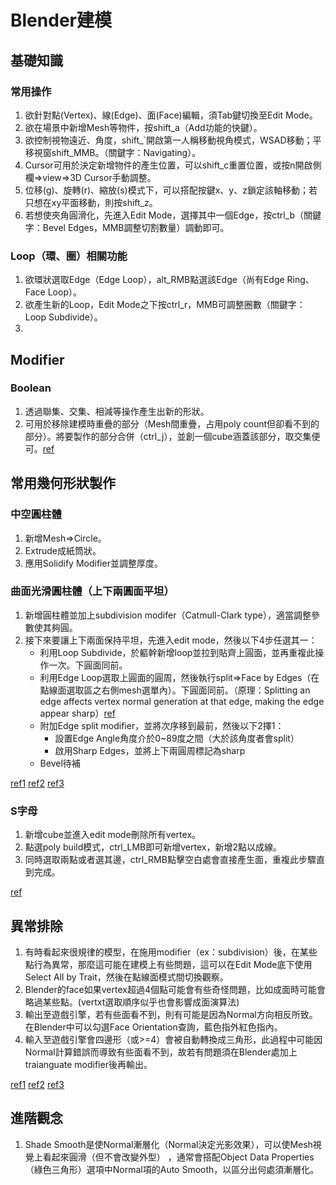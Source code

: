 # Blender建模

## 基礎知識
### 常用操作
1. 欲針對點(Vertex)、線(Edge)、面(Face)編輯，須Tab鍵切換至Edit Mode。
2. 欲在場景中新增Mesh等物件，按shift_a（Add功能的快鍵）。
3. 欲控制視物遠近、角度，shift_`開啟第一人稱移動視角模式，WSAD移動；平移視窗shift_MMB。（關鍵字：Navigating）。
4. Cursor可用於決定新增物件的產生位置，可以shift_c重置位置，或按n開啟側欄=>view=>3D Cursor手動調整。
5. 位移(g)、旋轉(r)、縮放(s)模式下，可以搭配按鍵x、y、z鎖定該軸移動；若只想在xy平面移動，則按shift_z。
6. 若想使夾角圓滑化，先進入Edit Mode，選擇其中一個Edge，按ctrl_b（關鍵字：Bevel Edges，MMB調整切割數量）調動即可。

### Loop（環、圈）相關功能
1. 欲環狀選取Edge（Edge Loop），alt_RMB點選該Edge（尚有Edge Ring、Face Loop）。
2. 欲產生新的Loop，Edit Mode之下按ctrl_r，MMB可調整圈數（關鍵字：Loop Subdivide）。
3. 

## Modifier

### Boolean
1. 透過聯集、交集、相減等操作產生出新的形狀。
2. 可用於移除建模時重疊的部分（Mesh間重疊，占用poly count但卻看不到的部分）。將要製作的部分合併（ctrl_j），並創一個cube涵蓋該部分，取交集便可。[ref](https://www.youtube.com/watch?v=kf16s5MPBLg&ab_channel=XenWildman)


## 常用幾何形狀製作

### 中空圓柱體
1. 新增Mesh=>Circle。
2. Extrude成紙筒狀。
3. 應用Solidify Modifier並調整厚度。

### 曲面光滑圓柱體（上下兩圓面平坦）
1. 新增圓柱體並加上subdivision modifer（Catmull-Clark type），適當調整參數使其夠圓。
2. 接下來要讓上下兩面保持平坦，先進入edit mode，然後以下4步任選其一：    
    * 利用Loop Subdivide，於軀幹新增loop並拉到貼齊上圓面，並再重複此操作一次。下圓面同前。
    * 利用Edge Loop選取上圓面的圓周，然後執行split=>Face by Edges（在點線面選取區之右側mesh選單內）。下圓面同前。（原理：Splitting an edge affects vertex normal generation at that edge, making the edge appear sharp）[ref](https://docs.blender.org/manual/zh-hant/2.92/modeling/modifiers/generate/edge_split.html)
    * 附加Edge split modifier，並將次序移到最前，然後以下2擇1：
        * 設置Edge Angle角度介於0~89度之間（大於該角度者會split）
        * 啟用Sharp Edges，並將上下兩圓周標記為sharp
    * Bevel待補 

[ref1](https://www.youtube.com/watch?v=9OqomK0HWew&ab_channel=Park3D)
[ref2](https://www.youtube.com/watch?v=V7Qb0DfVRlA&ab_channel=RandomArtAttack)
[ref3](https://blender.stackexchange.com/questions/126313/how-can-i-make-a-hollow-cylinder-faces-to-be-smooth-but-not-rounded-just-smooth/126409)

### S字母
1. 新增cube並進入edit mode刪除所有vertex。
2. 點選poly build模式，ctrl_LMB即可新增vertex，新增2點以成線。
3. 同時選取兩點或者選其邊，ctrl_RMB點擊空白處會直接產生面，重複此步驟直到完成。

[ref](https://www.youtube.com/watch?v=9OqomK0HWew&ab_channel=Park3D)

## 異常排除
1. 有時看起來很規律的模型，在施用modifier（ex：subdivision）後，在某些點行為異常，那麼這可能在建模上有些問題，這可以在Edit Mode底下使用Select All by Trait，然後在點線面模式間切換觀察。
2. Blender的face如果vertex超過4個點可能會有些奇怪問題，比如成面時可能會略過某些點。(vertxt選取順序似乎也會影響成面演算法)
3. 輸出至遊戲引擎，若有些面看不到，則有可能是因為Normal方向相反所致。在Blender中可以勾選Face Orientation查詢，藍色指外紅色指內。
4. 輸入至遊戲引擎會四邊形（或>=4）會被自動轉換成三角形，此過程中可能因Normal計算錯誤而導致有些面看不到，故若有問題須在Blender處加上traianguate modifier後再輸出。

[ref1](https://blender.stackexchange.com/questions/80455/strange-bug-with-the-subdivision-surface-modifier)
[ref2](https://www.youtube.com/watch?v=clzstqtN6YQ&ab_channel=BailyDesign)
[ref3](https://answers.unrealengine.com/questions/969180/mesh-imported-fbx-from-blender-appears-to-be-broke.html)


## 進階觀念
1. Shade Smooth是使Normal漸層化（Normal決定光影效果），可以使Mesh視覺上看起來圓滑（但不會改變外型） ，通常會搭配Object Data Properties（綠色三角形）選項中Normal項的Auto Smooth，以區分出何處須漸層化。